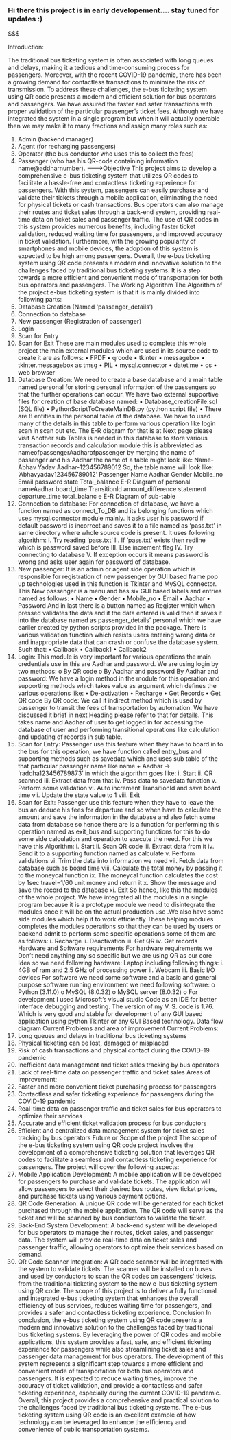 ### Hi there  this project is in early developement.... stay tuned for updates :)
$$$
<!--
**Nikhil-maurya-N/Nikhil-maurya-N** is a ✨ _special_ ✨ repository because its `README.md` (this file) appears on your GitHub profile.

Here are some ideas to get you started:

- 🔭 I’m currently working on E- bus ticketing system 
- 🌱 I’m currently learning python, Databases

E-Bus Ticketing System

--->Introduction:
The traditional bus ticketing system is often associated with
long queues and delays, making it a tedious and time-consuming
process for passengers. Moreover, with the recent COVID-19
pandemic, there has been a growing demand for contactless
transactions to minimize the risk of transmission. To address these
challenges, the e-bus ticketing system using QR code presents a
modern and efficient solution for bus operators and passengers.
We have assured the faster and safer transactions with
proper validation of the particular passenger’s ticket fees.
Although we have integrated the system in a single program but
when it will actually operable then we may make it to many
fractions and assign many roles such as:
1. Admin (backend manager)
2. Agent (for recharging passengers)
3. Operator (the bus conductor who uses this to collect the
fees)
4. Passenger (who has his QR-code containing information
name@addharnumber).
--->Objective
This project aims to develop a comprehensive e-bus ticketing
system that utilizes QR codes to facilitate a hassle-free and
contactless ticketing experience for passengers. With this system,
passengers can easily purchase and validate their tickets through a
mobile application, eliminating the need for physical tickets or cash
transactions. Bus operators can also manage their routes and ticket
sales through a back-end system, providing real-time data on ticket
sales and passenger traffic.
The use of QR codes in this system provides numerous
benefits, including faster ticket validation, reduced waiting time for
passengers, and improved accuracy in ticket validation.
Furthermore, with the growing popularity of smartphones and
mobile devices, the adoption of this system is expected to be high
among passengers.
Overall, the e-bus ticketing system using QR code presents a
modern and innovative solution to the challenges faced by
traditional bus ticketing systems. It is a step towards a more
efficient and convenient mode of transportation for both bus
operators and passengers.
The Working Algorithm
The Algorithm of the project e-bus ticketing system is that it is
mainly divided into following parts:
1. Database Creation (Named ‘passenger_details’)
2. Connection to database
3. New passenger (Registration of passenger)
4. Login
5. Scan for Entry
6. Scan for Exit
These are main modules used to complete this whole
project the main external modules which are used in its
source code to create it are as follows:
• FPDF
• qrcode
• tkinter
• messagebox
• tkinter.messagebox as tmsg
• PIL
• mysql.connector
• datetime
• os
• web browser
1. Database Creation:
We need to create a base database and a main table
named personal for storing personal information of the
passengers so that the further operations can occur.
We have two external supportive files for creation of
base database named:
• Database_creationFile.sql (SQL file)
• PythonScriptToCreateMainDB.py (python script file)
•
There are 8 entities in the personal table of the database. We
have to used many of the details in this table to perform
various operation like login scan in scan out etc. The E-R
diagram for that is at Next page please visit
Another sub Tables is needed in this database to store
various transaction records and calculation module this is
abbreviated as nameofpassengerAadharofpassenger by
merging the name of passenger and his Aadhar the name of
a table might look like:
Name-Abhav Yadav
Aadhar-123456789012
So, the table name will look like: ‘Abhavyadav123456789012’
Passenger
Name
Aadhar Gender
Mobile_no
Email
password state
Total_balance
E-R Diagram of personal
nameAadhar
board_time
TransitionId
amount_difference
statement
departure_time
total_balanc
e
E-R Diagram of sub-table
2. Connection to database:
For connection of database, we have a function named as
connect_To_DB and its belonging functions which uses mysql.connector
module mainly. It asks user his password if default password is incorrect
and saves it to a file named as ‘pass.txt’ in same directory where whole
source code is present. It uses following algorithm:
I. Try reading ‘pass.txt’
II. If ‘pass.txt’ exists then redline which is password saved before
III. Else increment flag
IV. Try connecting to database
V. If exception occurs it means password is wrong and asks user again
for password of database.
3. New passenger:
It is an admin or agent side operation which is responsible for
registration of new passenger by GUI based frame pop up technologies
used in this function is Tkinter and MySQL connector.
This New passenger is a menu and has six GUI based labels and
entries named as follows:
• Name
• Gender
• Mobile_no
• Email
• Aadhar
• Password
And in last there is a button named as Register which when
pressed validates the data and it the data entered is valid then it saves
it into the database named as passenger_details’ personal which we
have earlier created by python scripts provided in the package. There is
various validation function which resists users entering wrong data or
and inappropriate data that can crash or confuse the database system.
Such that:
• Callback
• Callback1
• Callback2
4. Login:
This module is very important for various operations the main
credentials use in this are Aadhar and password. We are using login
by two methods:
o By QR code
o By Aadhar and password
By Aadhar and password:
We have a login method in the module for this operation
and supporting methods which takes value as argument which
defines the various operations like:
• De-activation
• Recharge
• Get Records
• Get QR code
By QR code:
We call it indirect method which is used by passenger to
transit the fees of transportation by automation. We have
discussed it brief in next Heading please refer to that for details.
This takes name and Aadhar of user to get logged in for accessing
the database of user and performing transitional operations like
calculation and updating of records in sub table.
5. Scan for Entry:
Passenger use this feature when they have to board in to the bus
for this operation, we have function called entry_bus and supporting
methods such as savedata which and uses sub table of the that
particular passenger name like name + Aadhar ->
‘raddha123456789873’ in which the algorithm goes like:
i. Start
ii. QR scanned
iii. Extract data from that
iv. Pass data to savedata function
v. Perform some validation
vi. Auto increment TransitionId and save board time
vii. Update the state value to 1
viii. Exit
6. Scan for Exit:
Passenger use this feature when they have to leave the bus an
deduce his fees for departure and so when have to calculate the
amount and save the information in the database and also fetch
some data from database so hence there are is a function for
performing this operation named as exit_bus and supporting
functions for this to do some side calculation and operation to
execute the need. For this we have this Algorithm:
i. Start
ii. Scan QR code
iii. Extract data from it
iv. Send it to a supporting function named as calculate
v. Perform validations
vi. Trim the data into information we need
vii. Fetch data from database such as board time
viii. Calculate the total money by passing it to the moneycal
function
ix. The moneycal function calculates the cost by 1sec
travel=1/60 unit money and return it
x. Show the message and save the record to the database
xi. Exit
So hence, like this the modules of the whole project. We have
integrated all the modules in a single program because it is a
prototype module we need to disintegrate the modules once it
will be on the actual production use .We also have some side
modules which help it to work efficiently These helping modules
completes the modules operations so that they can be used by
users or backend admit to perform some specific operations some
of them are as follows:
i. Recharge
ii. Deactivation
iii. Get QR
iv. Get records
Hardware and Software requirements
For hardware requirements we Don’t need anything any so
specific but we are using QR as our core Idea so we need
following hardware:
Laptop including following things:
i. 4GB of ram and 2.5 GHz of processing power
ii. Webcam
iii. Basic I/O devices
For software we need some software and a basic and
general purpose software running environment we need following
software:
o Python (3.11.0)
o MySQL (8.0.32)
o MySQL server (8.0.32)
o
For development I used Microsoft’s visual studio Code as an
IDE for better interface debugging and testing.
The version of my V. S. code is 1.76. Which is very good and
stable for development of any GUI based application using
python Tkinter or any GUI Based technology.
Data flow diagram
Current Problems and area of improvement
Current Problems:
1. Long queues and delays in traditional bus ticketing systems
2. Physical ticketing can be lost, damaged or misplaced
3. Risk of cash transactions and physical contact during the
COVID-19 pandemic
4. Inefficient data management and ticket sales tracking by bus
operators
5. Lack of real-time data on passenger traffic and ticket sales
Areas of Improvement:
1. Faster and more convenient ticket purchasing process for
passengers
2. Contactless and safer ticketing experience for passengers
during the COVID-19 pandemic
3. Real-time data on passenger traffic and ticket sales for bus
operators to optimize their services
4. Accurate and efficient ticket validation process for bus
conductors
5. Efficient and centralized data management system for ticket
sales tracking by bus operators
Future or Scope of the project
The scope of the e-bus ticketing system using QR code project
involves the development of a comprehensive ticketing solution
that leverages QR codes to facilitate a seamless and contactless
ticketing experience for passengers. The project will cover the
following aspects:
1. Mobile Application Development:
A mobile application will be developed for passengers
to purchase and validate tickets. The application will allow
passengers to select their desired bus routes, view ticket
prices, and purchase tickets using various payment options.
2. QR Code Generation:
A unique QR code will be generated for each ticket
purchased through the mobile application. The QR code will
serve as the ticket and will be scanned by bus conductors to
validate the ticket.
3. Back-End System Development:
A back-end system will be developed for bus operators
to manage their routes, ticket sales, and passenger data. The
system will provide real-time data on ticket sales and
passenger traffic, allowing operators to optimize their
services based on demand.
4. QR Code Scanner Integration:
A QR code scanner will be integrated with the system to
validate tickets. The scanner will be installed on buses and
used by conductors to scan the QR codes on passengers'
tickets.
from the traditional ticketing system to the new e-bus
ticketing system using QR code.
The scope of this project is to deliver a fully functional and
integrated e-bus ticketing system that enhances the overall
efficiency of bus services, reduces waiting time for passengers,
and provides a safer and contactless ticketing experience.
Conclusion
In conclusion, the e-bus ticketing system using QR code presents
a modern and innovative solution to the challenges faced by
traditional bus ticketing systems. By leveraging the power of QR
codes and mobile applications, this system provides a fast, safe,
and efficient ticketing experience for passengers while also
streamlining ticket sales and passenger data management for bus
operators.
The development of this system represents a significant step
towards a more efficient and convenient mode of transportation
for both bus operators and passengers. It is expected to reduce
waiting times, improve the accuracy of ticket validation, and
provide a contactless and safer ticketing experience, especially
during the current COVID-19 pandemic.
Overall, this project provides a comprehensive and practical
solution to the challenges faced by traditional bus ticketing
systems. The e-bus ticketing system using QR code is an excellent
example of how technology can be leveraged to enhance the
efficiency and convenience of public transportation systems.

